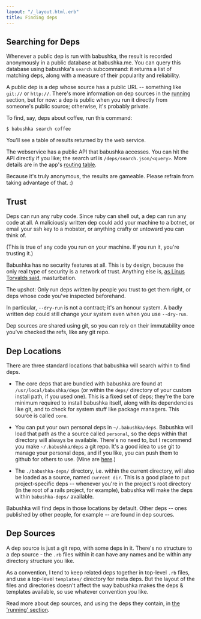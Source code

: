 ```yaml
---
layout: "/_layout.html.erb"
title: Finding deps
---
```


## Searching for Deps

Whenever a public dep is run with babushka, the result is recorded anonymously in a public database at babushka.me. You can query this database using babushka's `search` subcommand: it returns a list of matching deps, along with a measure of their popularity and reliability.

A public dep is a dep whose source has a public URL -- something like `git://` or `http://`. There's more information on dep sources in the [running](/running) section, but for now: a dep is public when you run it directly from someone's public source; otherwise, it's probably private.

To find, say, deps about coffee, run this command:

    $ babushka search coffee

You'll see a table of results returned by the web service.

The webservice has a public API that babushka accesses. You can hit the API directly if you like; the search url is `/deps/search.json/<query>`. More details are in the app's [routing table](https://github.com/benhoskings/babushka.me/blob/master/config/routes.rb).

Because it's truly anonymous, the results are gameable. Please refrain from taking advantage of that. :)

## Trust

Deps can run any ruby code. Since ruby can shell out, a dep can run any code at all. A maliciously written dep could add your machine to a botnet, or email your ssh key to a mobster, or anything crafty or untoward you can think of.

(This is true of any code you run on your machine. If you run it, you're trusting it.)

Babushka has no security features at all. This is by design, because the only real type of security is a network of trust. Anything else is, [as Linus Torvalds said](http://www.youtube.com/watch?v=4XpnKHJAok8#t=27m36s), masturbation.

The upshot: Only run deps written by people you trust to get them right, or deps whose code you've inspected beforehand.

In particular, `--dry-run` is not a contract; it's an honour system. A badly written dep could still change your system even when you use `--dry-run`.

Dep sources are shared using git, so you can rely on their immutability once you've checked the refs, like any git repo.


## Dep Locations

There are three standard locations that babushka will search within to find deps.

- The core deps that are bundled with babushka are found at `/usr/local/babushka/deps` (or within the `deps/` directory of your custom install path, if you used one). This is a fixed set of deps; they're the bare minimum required to install babushka itself, along with its dependencies like git, and to check for system stuff like package managers. This source is called `core`.

- You can put your own personal deps in `~/.babushka/deps`. Babushka will load that path as the a source called `personal`, so the deps within that directory will always be available. There's no need to, but I recommend you make `~/.babushka/deps` a git repo. It's a good idea to use git to manage your personal deps, and if you like, you can push them to github for others to use. (Mine are [here](http://github.com/benhoskings/babushka-deps).)

- The `./babushka-deps/` directory, i.e. within the current directory, will also be loaded as a source, named `current dir`. This is a good place to put project-specific deps -- whenever you're in the project's root directory (in the root of a rails project, for example), babushka will make the deps within `babushka-deps/` available.

Babushka will find deps in those locations by default. Other deps -- ones published by other people, for example -- are found in dep sources.


## Dep Sources

A dep source is just a git repo, with some deps in it. There's no structure to a dep source - the `.rb` files within it can have any names and be within any directory structure you like.

As a convention, I tend to keep related deps together in top-level `.rb` files, and use a top-level `templates/` directory for meta deps. But the layout of the files and directories doesn't affect the way babushka makes the deps & templates available, so use whatever convention you like.

Read more about dep sources, and using the deps they contain, in [the 'running' section](/running).

